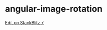 # angular-image-rotation

[Edit on StackBlitz ⚡️](https://stackblitz.com/edit/angular-image-rotation-cnxi9p)